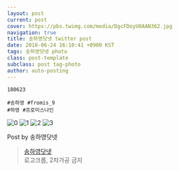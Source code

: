 ```yaml
---
layout: post
current: post
cover: https://pbs.twimg.com/media/DgcFDoyU0AAN362.jpg
navigation: true
title: 송하영닷넷 twitter post
date: 2018-06-24 16:10:41 +0900 KST
tags: 송하영닷넷 photo
class: post-template
subclass: post tag-photo
author: auto-posting
---
```


```  
180623   
  
#송하영 #fromis_9  
#하영 #프로미스나인  

```

![0](https://pbs.twimg.com/media/DgcE8tLU8AA0Vsk.jpg)
![1](https://pbs.twimg.com/media/DgcFB9qUwAA5_r-.jpg)
![2](https://pbs.twimg.com/media/DgcFDBAUwAA0wK3.jpg)
![3](https://pbs.twimg.com/media/DgcFDoyU0AAN362.jpg)


Post by 송하영닷넷

> [송하영닷넷](https://twitter.com/970929_net)  
  로고크롭, 2차가공 금지
